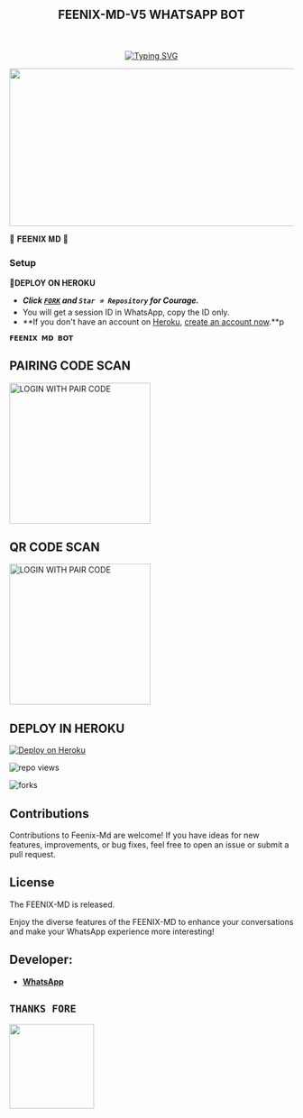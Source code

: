 
## <p align="center"> FEENIX-MD-V5 WHATSAPP BOT
<br>

<p align="center"><a href="https://git.io/typing-svg"><img src="https://readme-typing-svg.demolab.com?font=EB+Garamond&weight=800&size=28&duration=4000&pause=1000&random=false&width=435&lines=WELCOME+TO+THE+FEENIX-MD-V5;MULTI-DEVICE+WHATSAPP+BOT;DEVELOPED+BY+FEENIX;RELEASED+DATE+24%2F03%2F2024." alt="Typing SVG" /></a>
</p>


<img src="https://telegra.ph/file/5c889aa420243a1784cc5.jpg" width="540" height="280" />
</p>         🍁 𝐅𝐄𝐄𝐍𝐈𝐗 𝐌𝐃 🍁

### Setup

**📌DEPLOY ON HEROKU**
   - ***Click [`FORK`](https://github.com/feenixmd/FEENIX-MD-V5/fork) and `Star ⭐ Repository` for Courage.***
   - You will get a session ID in WhatsApp, copy the ID only.
   - **If you don't have an account on [Heroku](https://signup.heroku.com/), [create an account now](https://signup.heroku.com/).**p
</p>


**`𝗙𝗘𝗘𝗡𝗜𝗫 𝗠𝗗 𝗕𝗢𝗧`**

##  PAIRING CODE SCAN

<a href="https://feenix-pair-page.onrender.com/"><img src="https://img.shields.io/badge/LOGIN%20WITH-PAIR%20CODE-red" alt="LOGIN WITH PAIR CODE" width="250"></a>

## QR CODE SCAN

<a href="https://feenix-pair-page.onrender.com/"><img src="https://img.shields.io/badge/LOGIN%20WITH-QR%20CODE-red" alt="LOGIN WITH PAIR CODE" width="250"></a>
## DEPLOY IN HEROKU

 [![Deploy on Heroku](https://www.herokucdn.com/deploy/button.svg)](https://dashboard.heroku.com/new?template=https://github.com/feenixmd/FEENIX-MD-V5/)

   </details>
</P>

![repo views](https://hits.seeyoufarm.com/api/count/incr/badge.svg?url=https%3A%2F%2Fgithub.com%2Ffeenixmd%2FFEENIX-MD-V5&count_bg=%2379C83D&title_bg=%23555555&icon=gitpod.svg&icon_color=%23E7E7E7&title=Views&edge_flat=false)

![forks](https://img.shields.io/github/forks/feenixmd/FEENIX-MD-V5?label=Forks&style=social)



## Contributions

Contributions to Feenix-Md are welcome! If you have ideas for new features, improvements, or bug fixes, feel free to open an issue or submit a pull request.

## License

The FEENIX-MD is released.

Enjoy the diverse features of the FEENIX-MD  to enhance your conversations and make your WhatsApp experience more interesting!

## Developer:
- [**WhatsApp**](https://wa.me/94722807735)


## `THANKS FORE` 


   <a href="https://github.com/Feenixmd0"><img src="https://telegra.ph/file/67962912c8fdc629e8f3d.jpg" width=150 height=150></a>   

